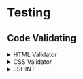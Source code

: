 # Testing

## Code Validating

<details>
  <summary>HTML Validator</summary>

  All HTML Pages were ran through HTML Validator to ensure all content was clean and optimised.

  Throughout the test the only warning with all pages was to ensure correct headings were being used. This was due to each html document not displaying the base.html with the other html documents from Django. However correct headings were used

### Home Page
![W3C HTML Validator - Home Page](images/testing-images/html-home.png)

### About Page
![W3C HTML Validator - About Page](images/testing-images/html-about.png)

### Contact Page
![W3C HTML Validator - Contact Page](images/testing-images/html-contact.png)

### Blog Page
![W3C HTML Validator - Blog Page](images/testing-images/html-blog.png)

### Store Detail Page
![W3C HTML Validator - Store Page](images/testing-images/html-about.png)

### Order Summary Page
![W3C HTML Validator - Order Summary Page](link-to-validation-report)

</details>

<details>
  <summary>CSS Validator</summary>

  All styling pages were ran through a CSS Validator to ensure all code was optimised and no errors or bugs could take place.

  All Pages passed the CSS Validator with no erros

### about.css
![W3C CSS Validator - about CSS](images/testing-images/css-about.png)

### blog-styles.css
![W3C CSS Validator - blog styles CSS](images/testing-images/css-blog-styles.png)

### contact.css
![W3C CSS Validator - contact CSS](images/testing-images/css-contact.png)

### forms.css
![W3C CSS Validator - forms CSS](images/testing-images/css-forms.png)

### online-store.css
![W3C CSS Validator - online store CSS](images/testing-images/css-online-store.png)

### styles.css
![W3C CSS Validator - styles CSS](images/testing-images/css-styles.png)

</details>

<details>
<summary>JSHINT</summary>

Overall both javascript files were tested and came back clear. Both files had no errors displayed

Messages.js
![JSHINT - messages.js](images/testing-images/messages-javascript.png)

comments.js 
![JSHINT - comments.js](images/testing-images/comments-javascript.png)
</details>